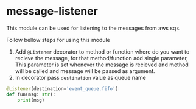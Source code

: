 # message-listener
This module can be used for listening to the messages from aws sqs.

Follow bellow steps for using this module
1. Add `@Listener` decorator to method or function where do you want to recieve the message, for that method/function add single parameter, This parameter is set whenever the message is recieved and  method will be called and message will be passed as argument.
2. In decorator pass `destination` value as queue name 
```python
@Listener(destination='event_queue.fifo')
def fun(msg: str):
    print(msg)
```
